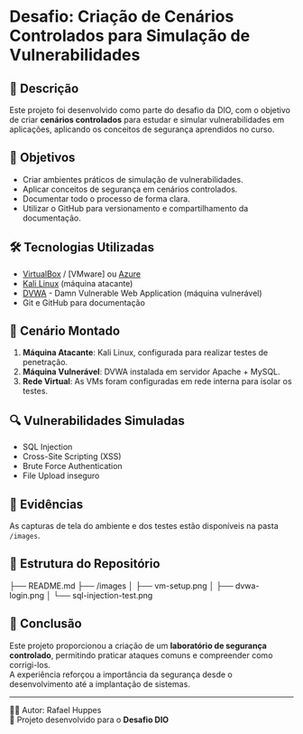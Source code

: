 # Desafio: Criação de Cenários Controlados para Simulação de Vulnerabilidades

## 📖 Descrição
Este projeto foi desenvolvido como parte do desafio da DIO, com o objetivo de criar **cenários controlados** para estudar e simular vulnerabilidades em aplicações, aplicando os conceitos de segurança aprendidos no curso.

## 🎯 Objetivos
- Criar ambientes práticos de simulação de vulnerabilidades.
- Aplicar conceitos de segurança em cenários controlados.
- Documentar todo o processo de forma clara.
- Utilizar o GitHub para versionamento e compartilhamento da documentação.

## 🛠️ Tecnologias Utilizadas
- [VirtualBox](https://www.virtualbox.org/) / [VMware] ou [Azure](https://portal.azure.com/)  
- [Kali Linux](https://www.kali.org/) (máquina atacante)  
- [DVWA](http://www.dvwa.co.uk/) - Damn Vulnerable Web Application (máquina vulnerável)  
- Git e GitHub para documentação  

## 🚀 Cenário Montado
1. **Máquina Atacante**: Kali Linux, configurada para realizar testes de penetração.  
2. **Máquina Vulnerável**: DVWA instalada em servidor Apache + MySQL.  
3. **Rede Virtual**: As VMs foram configuradas em rede interna para isolar os testes.  

## 🔍 Vulnerabilidades Simuladas
- SQL Injection
- Cross-Site Scripting (XSS)
- Brute Force Authentication
- File Upload inseguro

## 📸 Evidências
As capturas de tela do ambiente e dos testes estão disponíveis na pasta `/images`.

## 📂 Estrutura do Repositório
├── README.md
├── /images
│ ├── vm-setup.png
│ ├── dvwa-login.png
│ └── sql-injection-test.png

## 📑 Conclusão
Este projeto proporcionou a criação de um **laboratório de segurança controlado**, permitindo praticar ataques comuns e compreender como corrigi-los.  
A experiência reforçou a importância da segurança desde o desenvolvimento até a implantação de sistemas.  

---
👨‍💻 Autor: Rafael Huppes  
📌 Projeto desenvolvido para o **Desafio DIO**
